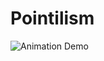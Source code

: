 Pointilism
==========


![Animation Demo](https://www.dropbox.com/s/feuygbnaipjhcqp/TriangularPoint.gif)
